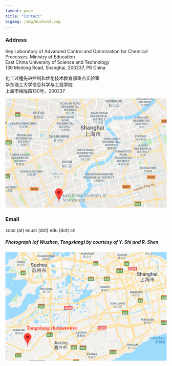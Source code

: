 ```yaml
---
layout: page
title: "Contact"
bigimg: /img/Wuzhen3.png
---
```

### Address  
Key Laboratory of Advanced Control and Optimization for Chemical Processes, Ministry of Education  
East China University of Science and Technology  
130 Meilong Road, Shanghai, 200237, PR China

化工过程先进控制和优化技术教育部重点实验室  
华东理工大学信息科学与工程学院  
上海市梅陇路130号，200237

![](/img/map.png)

### Email  
zcao (at) ecust (dot) edu (dot) cn



##### Photograph (of Wuzhen, Tongxiang) by courtesy of Y. Shi and R. Shen
![](/img/hometown.png)

